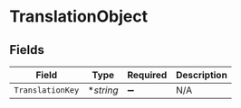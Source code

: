 # TranslationObject


## Fields

| Field              | Type               | Required           | Description        |
| ------------------ | ------------------ | ------------------ | ------------------ |
| `TranslationKey`   | **string*          | :heavy_minus_sign: | N/A                |